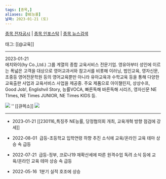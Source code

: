 ```yaml
---
tags: [종목,]
aliases: [NE능률]
날짜: 2023-01-21 (토)
---
```

[종목 전자공시](https://finance.naver.com/item/dart.naver?code=053290) |  [종목 인포스탁](https://www.infostock.co.kr/site/3d/3d_show.asp?codename=053290) | [종목 뉴스검색](https://m.search.naver.com/search.naver?where=m_news&sm=mtb_jum&query=NE능률)

태그: [[@교육]]

___

2023-01-21   
에치와이(hy Co.,Ltd.) 그룹 계열의 종합 교육서비스 전문기업. 영유아부터 성인에 이르는 폭넓은 고객을 대상으로 영어교과서와 참고서를 비롯해 이러닝, 법인교육, 영자신문, 초중등 영어전문학원 등의 영어교육뿐만 아니라 유아교육과 수학교육 등을 통해 다양한 교육출판 사업과 교육서비스 사업을 제공중. 주요 제품으로 아이챌린지, 상상수프, Good Job!, Englishvil Story, 능률VOCA, 빠른독해 바른독해 시리즈, 영자신문 NE TImes, NE Times JUNIOR, NE Times KIDS 등.

![](https://i.imgur.com/e2uyOX7.png)
''
[[큐렉소]]
![](https://i.imgur.com/LJfPtww.png)


___

- 2023-01-21 [[230116_특징주 NE능률, 당정협의회 개최, 교육개혁 방향 점검에 강세]]


- 2022-08-01  급등-초등학교 입학연령 하향 추진 소식에 교육/온라인 교육 테마 상승 속 급등  
- 2022-07-21  급등-정부, 코로나19 재확산세에 따른 원격수업 독려 소식 등에 교육/온라인 교육 테마 상승 속 급등  
- 2022-05-16  1분기 실적 호조에 상승